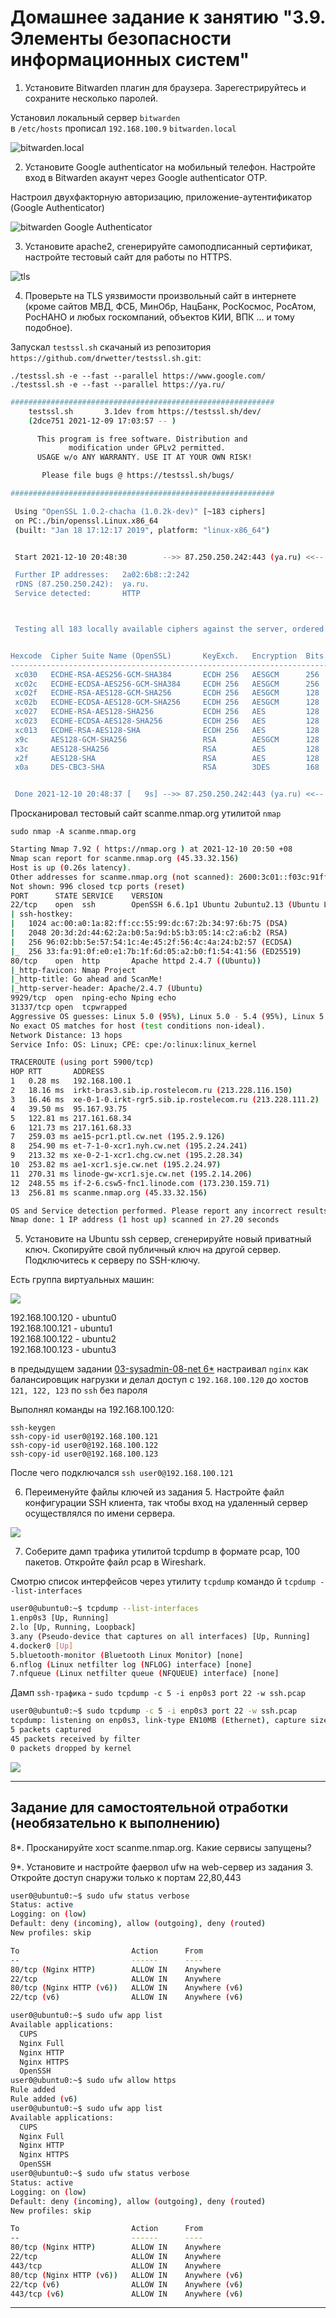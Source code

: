 # Домашнее задание к занятию "3.9. Элементы безопасности информационных систем"

1. Установите Bitwarden плагин для браузера. Зарегестрируйтесь и сохраните несколько паролей.

Установил локальный сервер `bitwarden`  
в `/etc/hosts` прописал `192.168.100.9` `bitwarden.local`  


![bitwarden.local](img/bitwarden.local.png)

2. Установите Google authenticator на мобильный телефон. Настройте вход в Bitwarden акаунт через Google authenticator OTP.

Настроил двухфакторную авторизацию, приложение-аутентификатор (Google Authenticator)  

![bitwarden Google Authenticator](img/bitwarden2.png)

3. Установите apache2, сгенерируйте самоподписанный сертификат, настройте тестовый сайт для работы по HTTPS.

![tls](img/https.png)

4. Проверьте на TLS уязвимости произвольный сайт в интернете (кроме сайтов МВД, ФСБ, МинОбр, НацБанк, РосКосмос, РосАтом, РосНАНО и любых госкомпаний, объектов КИИ, ВПК ... и тому подобное).

Запускал `testssl.sh` скачаный из репозитория `https://github.com/drwetter/testssl.sh.git`:  

`./testssl.sh -e --fast --parallel https://www.google.com/`  
`./testssl.sh -e --fast --parallel https://ya.ru/`  

```bash
###########################################################
    testssl.sh       3.1dev from https://testssl.sh/dev/
    (2dce751 2021-12-09 17:03:57 -- )

      This program is free software. Distribution and
             modification under GPLv2 permitted.
      USAGE w/o ANY WARRANTY. USE IT AT YOUR OWN RISK!

       Please file bugs @ https://testssl.sh/bugs/

###########################################################

 Using "OpenSSL 1.0.2-chacha (1.0.2k-dev)" [~183 ciphers]
 on PC:./bin/openssl.Linux.x86_64
 (built: "Jan 18 17:12:17 2019", platform: "linux-x86_64")


 Start 2021-12-10 20:48:30        -->> 87.250.250.242:443 (ya.ru) <<--

 Further IP addresses:   2a02:6b8::2:242 
 rDNS (87.250.250.242):  ya.ru.
 Service detected:       HTTP



 Testing all 183 locally available ciphers against the server, ordered by encryption strength 


Hexcode  Cipher Suite Name (OpenSSL)       KeyExch.   Encryption  Bits     Cipher Suite Name (IANA/RFC)
-----------------------------------------------------------------------------------------------------------------------------
 xc030   ECDHE-RSA-AES256-GCM-SHA384       ECDH 256   AESGCM      256      TLS_ECDHE_RSA_WITH_AES_256_GCM_SHA384              
 xc02c   ECDHE-ECDSA-AES256-GCM-SHA384     ECDH 256   AESGCM      256      TLS_ECDHE_ECDSA_WITH_AES_256_GCM_SHA384            
 xc02f   ECDHE-RSA-AES128-GCM-SHA256       ECDH 256   AESGCM      128      TLS_ECDHE_RSA_WITH_AES_128_GCM_SHA256              
 xc02b   ECDHE-ECDSA-AES128-GCM-SHA256     ECDH 256   AESGCM      128      TLS_ECDHE_ECDSA_WITH_AES_128_GCM_SHA256            
 xc027   ECDHE-RSA-AES128-SHA256           ECDH 256   AES         128      TLS_ECDHE_RSA_WITH_AES_128_CBC_SHA256              
 xc023   ECDHE-ECDSA-AES128-SHA256         ECDH 256   AES         128      TLS_ECDHE_ECDSA_WITH_AES_128_CBC_SHA256            
 xc013   ECDHE-RSA-AES128-SHA              ECDH 256   AES         128      TLS_ECDHE_RSA_WITH_AES_128_CBC_SHA                 
 x9c     AES128-GCM-SHA256                 RSA        AESGCM      128      TLS_RSA_WITH_AES_128_GCM_SHA256                    
 x3c     AES128-SHA256                     RSA        AES         128      TLS_RSA_WITH_AES_128_CBC_SHA256                    
 x2f     AES128-SHA                        RSA        AES         128      TLS_RSA_WITH_AES_128_CBC_SHA                       
 x0a     DES-CBC3-SHA                      RSA        3DES        168      TLS_RSA_WITH_3DES_EDE_CBC_SHA                      


 Done 2021-12-10 20:48:37 [   9s] -->> 87.250.250.242:443 (ya.ru) <<--

```

Просканировал тестовый сайт scanme.nmap.org утилитой `nmap`  

`sudo nmap -A scanme.nmap.org`

```bash
Starting Nmap 7.92 ( https://nmap.org ) at 2021-12-10 20:50 +08
Nmap scan report for scanme.nmap.org (45.33.32.156)
Host is up (0.26s latency).
Other addresses for scanme.nmap.org (not scanned): 2600:3c01::f03c:91ff:fe18:bb2f
Not shown: 996 closed tcp ports (reset)
PORT      STATE SERVICE    VERSION
22/tcp    open  ssh        OpenSSH 6.6.1p1 Ubuntu 2ubuntu2.13 (Ubuntu Linux; protocol 2.0)
| ssh-hostkey: 
|   1024 ac:00:a0:1a:82:ff:cc:55:99:dc:67:2b:34:97:6b:75 (DSA)
|   2048 20:3d:2d:44:62:2a:b0:5a:9d:b5:b3:05:14:c2:a6:b2 (RSA)
|   256 96:02:bb:5e:57:54:1c:4e:45:2f:56:4c:4a:24:b2:57 (ECDSA)
|_  256 33:fa:91:0f:e0:e1:7b:1f:6d:05:a2:b0:f1:54:41:56 (ED25519)
80/tcp    open  http       Apache httpd 2.4.7 ((Ubuntu))
|_http-favicon: Nmap Project
|_http-title: Go ahead and ScanMe!
|_http-server-header: Apache/2.4.7 (Ubuntu)
9929/tcp  open  nping-echo Nping echo
31337/tcp open  tcpwrapped
Aggressive OS guesses: Linux 5.0 (95%), Linux 5.0 - 5.4 (95%), Linux 5.4 (94%), HP P2000 G3 NAS device (93%), Linux 4.15 - 5.6 (93%), Linux 5.3 - 5.4 (93%), Linux 2.6.32 (92%), Infomir MAG-250 set-top box (92%), Linux 5.0 - 5.3 (92%), Linux 5.1 (92%)
No exact OS matches for host (test conditions non-ideal).
Network Distance: 13 hops
Service Info: OS: Linux; CPE: cpe:/o:linux:linux_kernel

TRACEROUTE (using port 5900/tcp)
HOP RTT       ADDRESS
1   0.28 ms   192.168.100.1
2   18.16 ms  irkt-bras3.sib.ip.rostelecom.ru (213.228.116.150)
3   16.46 ms  xe-0-1-0.irkt-rgr5.sib.ip.rostelecom.ru (213.228.111.2)
4   39.50 ms  95.167.93.75
5   122.81 ms 217.161.68.34
6   121.73 ms 217.161.68.33
7   259.03 ms ae15-pcr1.ptl.cw.net (195.2.9.126)
8   254.90 ms et-7-1-0-xcr1.nyh.cw.net (195.2.24.241)
9   213.32 ms xe-0-2-1-xcr1.chg.cw.net (195.2.28.34)
10  253.82 ms ae1-xcr1.sje.cw.net (195.2.24.97)
11  270.31 ms linode-gw-xcr1.sje.cw.net (195.2.14.206)
12  248.55 ms if-2-6.csw5-fnc1.linode.com (173.230.159.71)
13  256.81 ms scanme.nmap.org (45.33.32.156)

OS and Service detection performed. Please report any incorrect results at https://nmap.org/submit/ .
Nmap done: 1 IP address (1 host up) scanned in 27.20 seconds

```

5. Установите на Ubuntu ssh сервер, сгенерируйте новый приватный ключ. Скопируйте свой публичный ключ на другой сервер. Подключитесь к серверу по SSH-ключу.

Есть группа виртуальных машин:  

![](img/linux.png)

192.168.100.120 - ubuntu0   
192.168.100.121 - ubuntu1  
192.168.100.122 - ubuntu2  
192.168.100.123 - ubuntu3

в предыдущем задании [03-sysadmin-08-net 6*](https://github.com/gaoroot/DevOps-netology/tree/main/03-sysadmin-08-net#%D0%B7%D0%B0%D0%B4%D0%B0%D0%BD%D0%B8%D0%B5-%D0%B4%D0%BB%D1%8F-%D1%81%D0%B0%D0%BC%D0%BE%D1%81%D1%82%D0%BE%D1%8F%D1%82%D0%B5%D0%BB%D1%8C%D0%BD%D0%BE%D0%B9-%D0%BE%D1%82%D1%80%D0%B0%D0%B1%D0%BE%D1%82%D0%BA%D0%B8-%D0%BD%D0%B5%D0%BE%D0%B1%D1%8F%D0%B7%D0%B0%D1%82%D0%B5%D0%BB%D1%8C%D0%BD%D0%BE-%D0%BA-%D0%B2%D1%8B%D0%BF%D0%BE%D0%BB%D0%BD%D0%B5%D0%BD%D0%B8%D1%8E) настраивал `nginx` как балансировщик нагрузки и делал доступ с `192.168.100.120` до хостов `121, 122, 123` по `ssh` без пароля    

Выполнял команды на 192.168.100.120:  

`ssh-keygen`  
`ssh-copy-id user0@192.168.100.121`   
`ssh-copy-id user0@192.168.100.122`   
`ssh-copy-id user0@192.168.100.123`   

После чего подключался `ssh user0@192.168.100.121`  



6. Переименуйте файлы ключей из задания 5. Настройте файл конфигурации SSH клиента, так чтобы вход на удаленный сервер осуществлялся по имени сервера.

![](img/ssh.png)  



7. Соберите дамп трафика утилитой tcpdump в формате pcap, 100 пакетов. Откройте файл pcap в Wireshark.

Cмотрю список интерфейсов через утилиту `tcpdump` командо й `tcpdump --list-interfaces`  

```bash
user0@ubuntu0:~$ tcpdump --list-interfaces
1.enp0s3 [Up, Running]
2.lo [Up, Running, Loopback]
3.any (Pseudo-device that captures on all interfaces) [Up, Running]
4.docker0 [Up]
5.bluetooth-monitor (Bluetooth Linux Monitor) [none]
6.nflog (Linux netfilter log (NFLOG) interface) [none]
7.nfqueue (Linux netfilter queue (NFQUEUE) interface) [none]

```

Дамп `ssh-трафика` - `sudo tcpdump -c 5 -i enp0s3 port 22 -w ssh.pcap`  

```bash
user0@ubuntu0:~$ sudo tcpdump -c 5 -i enp0s3 port 22 -w ssh.pcap
tcpdump: listening on enp0s3, link-type EN10MB (Ethernet), capture size 262144 bytes
5 packets captured
45 packets received by filter
0 packets dropped by kernel

```

![](img/ssh.pcap.png)

 ---
## Задание для самостоятельной отработки (необязательно к выполнению)

8*. Просканируйте хост scanme.nmap.org. Какие сервисы запущены?



9*. Установите и настройте фаервол ufw на web-сервер из задания 3. Откройте доступ снаружи только к портам 22,80,443

```bash
user0@ubuntu0:~$ sudo ufw status verbose
Status: active
Logging: on (low)
Default: deny (incoming), allow (outgoing), deny (routed)
New profiles: skip

To                         Action      From
--                         ------      ----
80/tcp (Nginx HTTP)        ALLOW IN    Anywhere                  
22/tcp                     ALLOW IN    Anywhere                  
80/tcp (Nginx HTTP (v6))   ALLOW IN    Anywhere (v6)             
22/tcp (v6)                ALLOW IN    Anywhere (v6)             

user0@ubuntu0:~$ sudo ufw app list
Available applications:
  CUPS
  Nginx Full
  Nginx HTTP
  Nginx HTTPS
  OpenSSH
user0@ubuntu0:~$ sudo ufw allow https
Rule added
Rule added (v6)
user0@ubuntu0:~$ sudo ufw app list
Available applications:
  CUPS
  Nginx Full
  Nginx HTTP
  Nginx HTTPS
  OpenSSH
user0@ubuntu0:~$ sudo ufw status verbose
Status: active
Logging: on (low)
Default: deny (incoming), allow (outgoing), deny (routed)
New profiles: skip

To                         Action      From
--                         ------      ----
80/tcp (Nginx HTTP)        ALLOW IN    Anywhere                  
22/tcp                     ALLOW IN    Anywhere                  
443/tcp                    ALLOW IN    Anywhere                  
80/tcp (Nginx HTTP (v6))   ALLOW IN    Anywhere (v6)             
22/tcp (v6)                ALLOW IN    Anywhere (v6)             
443/tcp (v6)               ALLOW IN    Anywhere (v6)             


```

 ---